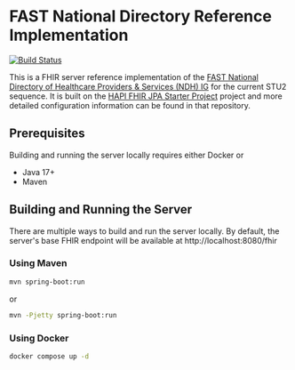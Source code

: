 # FAST National Directory Reference Implementation

[![Build Status](https://ci.hl7.org/api/badges/HL7-FAST/ndh-server/status.svg)](https://ci.hl7.org/HL7-FAST/ndh-server)

This is a FHIR server reference implementation of the [FAST National Directory of Healthcare Providers & Services (NDH) IG](https://build.fhir.org/ig/HL7/fhir-us-ndh/) for the current STU2 sequence.  It is built on the [HAPI FHIR JPA Starter Project](https://github.com/hapifhir/hapi-fhir-jpaserver-starter) project and more detailed configuration information can be found in that repository.

## Prerequisites
Building and running the server locally requires either Docker or
- Java 17+
- Maven

## Building and Running the Server

There are multiple ways to build and run the server locally.  By default, the server's base FHIR endpoint will be available at http://localhost:8080/fhir

### Using Maven


```bash
mvn spring-boot:run
```
or
```bash
mvn -Pjetty spring-boot:run
```

### Using Docker

```bash
docker compose up -d
```

